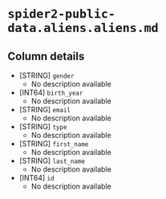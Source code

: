 # `spider2-public-data.aliens.aliens.md`

## Column details

* [STRING]    `gender`
  - No description available
* [INT64]    `birth_year`
  - No description available
* [STRING]    `email`
  - No description available
* [STRING]    `type`
  - No description available
* [STRING]    `first_name`
  - No description available
* [STRING]    `last_name`
  - No description available
* [INT64]    `id`
  - No description available

